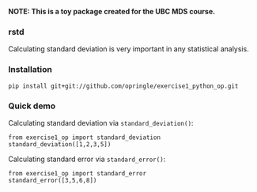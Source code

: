 **NOTE: This is a toy package created for the UBC MDS course.**

### rstd

Calculating standard deviation is very important in any statistical analysis.

### Installation

```
pip install git+git://github.com/opringle/exercise1_python_op.git
```

### Quick demo

Calculating standard deviation via `standard_deviation()`:

```
from exercise1_op import standard_deviation
standard_deviation([1,2,3,5])
```


Calculating standard error via `standard_error()`:

```
from exercise1_op import standard_error
standard_error([3,5,6,8])
```

